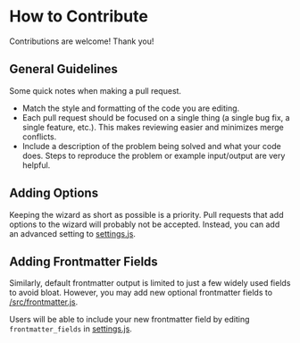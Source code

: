# How to Contribute

Contributions are welcome! Thank you!

## General Guidelines

Some quick notes when making a pull request.

- Match the style and formatting of the code you are editing.
- Each pull request should be focused on a single thing (a single bug fix, a single feature, etc.). This makes reviewing easier and minimizes merge conflicts.
- Include a description of the problem being solved and what your code does. Steps to reproduce the problem or example input/output are very helpful.

## Adding Options

Keeping the wizard as short as possible is a priority. Pull requests that add options to the wizard will probably not be accepted. Instead, you can add an advanced setting to [settings.js](https://github.com/lonekorean/wordpress-export-to-markdown/blob/master/src/settings.js).

## Adding Frontmatter Fields

Similarly, default frontmatter output is limited to just a few widely used fields to avoid bloat. However, you may add new optional frontmatter fields to [/src/frontmatter.js](https://github.com/lonekorean/wordpress-export-to-markdown/blob/master/src/frontmatter.js).

Users will be able to include your new frontmatter field by editing `frontmatter_fields` in [settings.js](https://github.com/lonekorean/wordpress-export-to-markdown/blob/master/src/settings.js).
